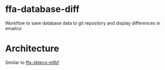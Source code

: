 # ffa-database-diff
Workflow to save database data to git repository and display differences in email/ui

# Architecture
Similar to [ffa-zkteco-mfbf](https://github.com/shadiakiki1986/ffa-zkteco-mfbf/)


